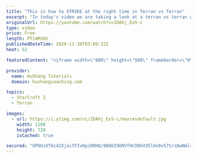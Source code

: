 ```yaml
---
title: "This is how to STRIKE at the right time in Terran vs Terran"
excerpt: "In today's video we are taking a look at a terran vs terran game I played that showcases some patience and how I like to calculate when it's the correct time to attack!  Coaching -------------------------------------------------------------------------- Website: https://www.hushangcoaching.com  Interested"
originalUrl: https://youtube.com/watch?v=1DAhj_ExS-c
type: video
price: Free
length: PT14M38S
publishedDateTime: 2020-11-30T03:09:32Z
heat: 52

featuredContent: "<iframe width=\"800\" height=\"500\" frameborder=\"0\" src=\"https://www.youtube.com/embed/1DAhj_ExS-c\" allow=\"accelerometer; autoplay; encrypted-media; gyroscope; picture-in-picture\" allowfullscreen></iframe>"

provider:
  name: HuShang Tutorials
  domain: hushangcoaching.com

topics:
  - StarCraft 2
  - Terran

images:
  - url: https://i.ytimg.com/vi/1DAhj_ExS-c/maxresdefault.jpg
    width: 1280
    height: 720
    isCached: true

secured: "UPDUi6T6c42XjeifFIvKpc0RHQ/8886I9O0VfHCOOh435lhn0v57S/sDwNAl4YqhK1siZq3GetzjTi2WyrvKNTXrJwdoSIIrkm96vtCyz7MYpQks+MurJhI9+tXU3LCcPw26J1CeDRb4SMn1tGLd23nmjn8cv7mK+L8KRpH6/114GojR9CpVuK5U1GUdnKACS+T3TCFjjB6Ie9PH4X3tscRbzyykWr7+CdoiuwMrUjm6Qz5368+4HFnF9Kqnz5w+bI2mEMNSN9ZF2Fo4cAkZzQy9Aw3zfLI9j2mckWdh7DPlr0ovLrC4ZU0hkGWl5nuaJR2xuZD2tSh/o3Xkht+bZkKW87qhWNXVmSieSaA7FAfWyuZL6AFnKp4WyFqMAdkhhPT8lWWRprHSQJbwZTo/jISmbRTRRPkk3ycekgYlWUc=;4iY00dX8H4+bxX3E4ojGZg=="
---
```


